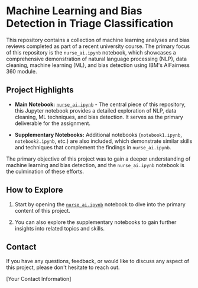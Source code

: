 # Machine Learning and Bias Detection in Triage Classification

This repository contains a collection of machine learning analyses and bias reviews completed as part of a recent university course. The primary focus of this repository is the `nurse_ai.ipynb` notebook, which showcases a comprehensive demonstration of natural language processing (NLP), data cleaning, machine learning (ML), and bias detection using IBM's AIFairness 360 module.

## Project Highlights

- **Main Notebook:** [`nurse_ai.ipynb`](nurse_ai.ipynb) - The central piece of this repository, this Jupyter notebook provides a detailed exploration of NLP, data cleaning, ML techniques, and bias detection. It serves as the primary deliverable for the assignment.

- **Supplementary Notebooks:** Additional notebooks (`notebook1.ipynb`, `notebook2.ipynb`, etc.) are also included, which demonstrate similar skills and techniques that complement the findings in `nurse_ai.ipynb`.

The primary objective of this project was to gain a deeper understanding of machine learning and bias detection, and the `nurse_ai.ipynb` notebook is the culmination of these efforts.

## How to Explore

1. Start by opening the [`nurse_ai.ipynb`](nurse_ai.ipynb) notebook to dive into the primary content of this project.

2. You can also explore the supplementary notebooks to gain further insights into related topics and skills.


## Contact

If you have any questions, feedback, or would like to discuss any aspect of this project, please don't hesitate to reach out.

[Your Contact Information]

